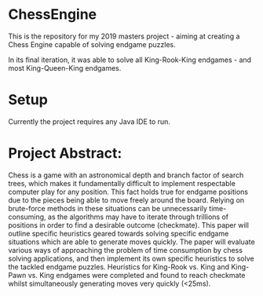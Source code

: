 # ChessEngine

This is the repository for my 2019 masters project - aiming at creating a Chess Engine capable of solving endgame puzzles.

In its final iteration, it was able to solve all King-Rook-King endgames - and most King-Queen-King endgames.

# Setup

Currently the project requires any Java IDE to run.

# Project Abstract:

Chess is a game with an astronomical depth and branch factor of search trees,
which makes it fundamentally difficult to implement respectable computer play
for any position. This fact holds true for endgame positions due to the pieces being
able to move freely around the board. Relying on brute-force methods in these
situations can be unnecessarily time-consuming, as the algorithms may have to
iterate through trillions of positions in order to find a desirable outcome
(checkmate). This paper will outline specific heuristics geared towards solving
specific endgame situations which are able to generate moves quickly. The paper
will evaluate various ways of approaching the problem of time consumption by
chess solving applications, and then implement its own specific heuristics to solve
the tackled endgame puzzles. Heuristics for King-Rook vs. King and King-Pawn
vs. King endgames were completed and found to reach checkmate whilst
simultaneously generating moves very quickly (<25ms).

